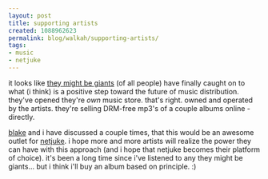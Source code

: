 ```yaml
---
layout: post
title: supporting artists
created: 1088962623
permalink: blog/walkah/supporting-artists/
tags:
- music
- netjuke
---
```

it looks like <a href="http://www.theymightbegiants.com/">they might be giants</a> (of all people) have finally caught on to what (i think) is a positive step toward the future of music distribution. they've opened they're <em>own</em> music store. that's right. owned and operated by the artists. they're selling DRM-free mp3's of a couple albums online - directly.

<a href="http://ibiblio.org/sbw/blog">blake</a> and i have discussed a couple times, that this would be an awesome outlet for <a href="http://www.netjuke.org/">netjuke</a>.  i hope more and more artists will realize the power they can have with this approach (and i hope that netjuke becomes their platform of choice). it's been a long time since i've listened to any they might be giants... but i think i'll buy an album based on principle. :)
